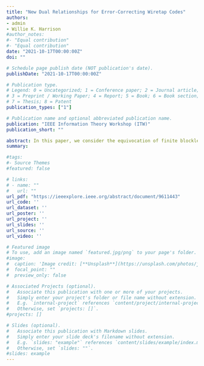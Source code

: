 ```yaml
---
title: "New Dual Relationships for Error-Correcting Wiretap Codes"
authors:
- admin
- Willie K. Harrison
#author_notes:
#- "Equal contribution"
#- "Equal contribution"
date: "2021-10-17T00:00:00Z"
doi: ""

# Schedule page publish date (NOT publication's date).
publishDate: "2021-10-17T00:00:00Z"

# Publication type.
# Legend: 0 = Uncategorized; 1 = Conference paper; 2 = Journal article;
# 3 = Preprint / Working Paper; 4 = Report; 5 = Book; 6 = Book section;
# 7 = Thesis; 8 = Patent
publication_types: ["1"]

# Publication name and optional abbreviated publication name.
publication: "IEEE Information Theory Workshop (ITW)"
publication_short: ""

abstract: In this paper, we consider the equivocation of finite blocklength coset codes when used over binary erasure wiretap channels. We make use of the equivocation matrix in comparing codes that are suitable for scenarios with noisy channels for both the intended receiver and an eavesdropper. Equivocation matrices have been studied in the past only for the binary erasure wiretap channel model with a noiseless channel for the intended recipient. In that case, an exact relationship between the elements of equivocation matrices for a code and its dual code was identified. The majority of work on coset codes for wiretap channels only addresses the noise-free main channel case, and extensions to noisy main channels require multi-edge type codes. In this paper, we supply a more insightful proof for the noiseless main channel case, and identify a new dual relationship that applies when two-edge type coset codes are used for the noisy main channel case. The end result is that the elements of the equivocation matrix for a dual code are known precisely from the equivocation matrix of the original code according to fixed reordering patterns. Such relationships allow one to study the equivocation of codes and their duals in tandem, which simplifies the search for best and/or good finite blocklength codes. This paper is the first work that succinctly links the equivocation/error correction capabilities of dual codes for two-edge type coset coding over erasure-prone main channels.
summary:

#tags:
#- Source Themes
#featured: false

# links:
# - name: ""
#   url: ""
url_pdf: "https://ieeexplore.ieee.org/abstract/document/9611443"
url_code: ''
url_dataset: ''
url_poster: ''
url_project: ''
url_slides: ''
url_source: ''
url_video: ''

# Featured image
# To use, add an image named `featured.jpg/png` to your page's folder. 
#image:
#  caption: 'Image credit: [**Unsplash**](https://unsplash.com/photos/jdD8gXaTZsc)'
#  focal_point: ""
#  preview_only: false

# Associated Projects (optional).
#   Associate this publication with one or more of your projects.
#   Simply enter your project's folder or file name without extension.
#   E.g. `internal-project` references `content/project/internal-project/index.md`.
#   Otherwise, set `projects: []`.
#projects: []

# Slides (optional).
#   Associate this publication with Markdown slides.
#   Simply enter your slide deck's filename without extension.
#   E.g. `slides: "example"` references `content/slides/example/index.md`.
#   Otherwise, set `slides: ""`.
#slides: example
---
```


